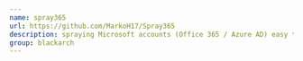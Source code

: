 ```yaml
---
name: spray365
url: https://github.com/MarkoH17/Spray365
description: spraying Microsoft accounts (Office 365 / Azure AD) easy through its customizable two-step password spraying approach. URL : https://github.com/MarkoH17/Spray365 Groups : blackarch blackarch-cracker blackarch-recon blackarch-windows
group: blackarch
---
```


